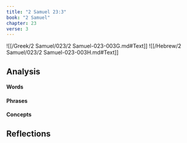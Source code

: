 ```yaml
---
title: "2 Samuel 23:3"
book: "2 Samuel"
chapter: 23
verse: 3
---
```

![[/Greek/2 Samuel/023/2 Samuel-023-003G.md#Text]]
![[/Hebrew/2 Samuel/023/2 Samuel-023-003H.md#Text]]

## Analysis

#### Words

#### Phrases

#### Concepts

## Reflections
